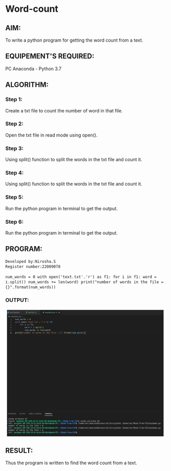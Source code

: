 # Word-count
## AIM:
To write a python program for getting the word count from a text.
## EQUIPEMENT'S REQUIRED: 
PC
Anaconda - Python 3.7
## ALGORITHM: 
### Step 1:
Create a txt file to count the number of word in that file.

### Step 2: 
 Open the txt file in read mode using open().

### Step 3: 
Using split() function to split the words in the txt file and count it.

### Step 4:  
Using split() function to split the words in the txt file and count it.

### Step 5: 
Run the python program in terminal to get the output.

### Step 6:
Run the python program in terminal to get the output.

## PROGRAM:
```
Developed by:Nirosha.S
Register number:22009078

num_words = 0 with open('text.txt'.'r') as f1: for i in f1: word = i.split() num_words += len(word) print("number of words in the file = {}".format(num_words))
```
### OUTPUT:
![](OUT2.PNG)

## RESULT:
Thus the program is written to find the word count from a text.
